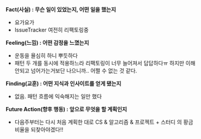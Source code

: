 **Fact(사실) : 무슨 일이 있었는지, 어떤 일을 했는지**

-   요가요가
-   IssueTracker 여전히 리팩토링중

**Feeling(느낌) : 어떤 감정을 느꼈는지**

-   운동을 욜심히 하니 뿌듯하다
-   패턴 두 개를 동시에 적용하느라 리팩토링이 너무 늘어져서 답답하다ㅠ 하지만 이해 안되고 넘어가는거보단 나으니까.. 어쩔 수 없는 것 같다.

**Finding(교훈) : 어떤 지식과 인사이트를 얻게 됐는지**

-   없음. 패턴 흐름에 익숙해지는 일만 했다

**Future Action(향후 행동) : 앞으로 무엇을 할 계획인지**

-   다음주부터는 다시 처음 계획한 대로 CS & 알고리즘 & 프로젝트 + 스터디 의 황금비율을 되찾아야겠다!!